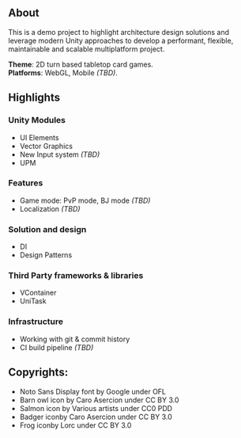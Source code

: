 ## About

This is a demo project to highlight architecture design solutions and leverage modern Unity approaches to develop a performant, flexible, maintainable and scalable multiplatform project.

__Theme__: 2D turn based tabletop card games. <br/>
__Platforms__: WebGL, Mobile _(TBD)_. 

## Highlights

### Unity Modules
- UI Elements
- Vector Graphics
- New Input system _(TBD)_
- UPM

### Features
- Game mode: PvP mode, BJ mode _(TBD)_ 
- Localization _(TBD)_

### Solution and design
- DI
- Design Patterns

### Third Party frameworks & libraries
- VContainer
- UniTask

### Infrastructure
- Working with git & commit history
- CI build pipeline _(TBD)_

## Copyrights:
- Noto Sans Display font by Google under OFL
- Barn owl icon by Caro Asercion under CC BY 3.0
- Salmon icon by Various artists under CC0 PDD
- Badger iconby Caro Asercion under CC BY 3.0
- Frog iconby Lorc under CC BY 3.0